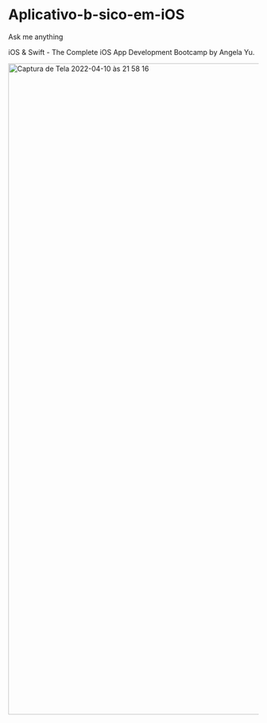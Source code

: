# Aplicativo-b-sico-em-iOS
Ask me anything

iOS & Swift - The Complete iOS App Development Bootcamp by Angela Yu. 

<img width="1307" alt="Captura de Tela 2022-04-10 às 21 58 16" src="https://user-images.githubusercontent.com/86902837/162648558-2226ae61-ec66-4a96-acfe-8ce370f25448.png">
